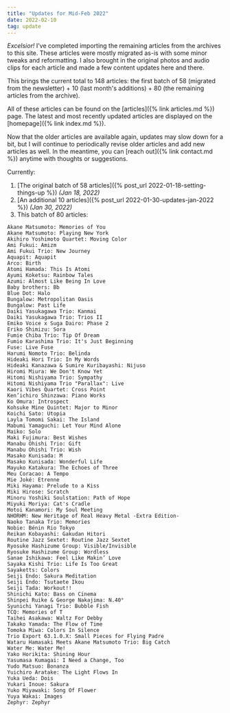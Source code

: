 ```yaml
---
title: "Updates for Mid-Feb 2022"
date: 2022-02-10
tag: update
---
```


*Excelsior!* I've completed importing the remaining articles from the archives to this site. These articles were mostly migrated as-is with some minor tweaks and reformatting. I also brought in the original photos and audio clips for each article and made a few content updates here and there.

This brings the current total to 148 articles: the first batch of 58 (migrated from the newsletter) + 10 (last month's additions) + 80 (the remaining articles from the archive). 

All of these articles can be found on the [articles]({% link articles.md %}) page. The latest and most recently updated articles are displayed on the [homepage]({% link index.md %}).

Now that the older articles are available again, updates may slow down for a bit, but I will continue to periodically revise older articles and add new articles as well. In the meantime, you can [reach out]({% link contact.md %}) anytime with thoughts or suggestions.


Currently: 

1. [The original batch of 58 articles]({% post_url 2022-01-18-setting-things-up %}) *(Jan 18, 2022)*
2. [An additional 10 articles]({% post_url 2022-01-30-updates-jan-2022 %}) *(Jan 30, 2022)*
3. This batch of 80 articles:


```
Akane Matsumoto: Memories of You
Akane Matsumoto: Playing New York
Akihiro Yoshimoto Quartet: Moving Color
Ami Fukui: Amizm
Ami Fukui Trio: New Journey
Aquapit: Aquapit
Arco: Birth
Atomi Hamada: This Is Atomi
Ayumi Koketsu: Rainbow Tales
Azumi: Almost Like Being In Love
Baby brothers: Bb
Blue Dot: Halo
Bungalow: Metropolitan Oasis
Bungalow: Past Life
Daiki Yasukagawa Trio: Kanmai
Daiki Yasukagawa Trio: Trios II
Emiko Voice x Suga Dairo: Phase 2
Eriko Shimizu: Sora
Fumie Chiba Trio: Tip Of Dream
Fumio Karashima Trio: It's Just Beginning
Fuse: Live Fuse
Harumi Nomoto Trio: Belinda
Hideaki Hori Trio: In My Words
Hideaki Kanazawa & Sumire Kuribayashi: Nijuso
Hiromi Miura: We Don't Know Yet
Hitomi Nishiyama Trio: Sympathy
Hitomi Nishiyama Trio "Parallax": Live
Kaori Vibes Quartet: Cross Point
Ken’ichiro Shinzawa: Piano Works
Ko Omura: Introspect
Kohsuke Mine Quintet: Major to Minor
Koichi Sato: Utopia
Layla Tomomi Sakai: The Island
Mabumi Yamaguchi: Let Your Mind Alone
Maiko: Solo
Maki Fujimura: Best Wishes
Manabu Ohishi Trio: Gift
Manabu Ohishi Trio: Wish
Masako Kunisada: M
Masako Kunisada: Wonderful Life
Mayuko Katakura: The Echoes of Three
Meu Coracao: A Tempo
Mie Joké: Etrenne
Miki Hayama: Prelude to a Kiss
Miki Hirose: Scratch
Minoru Yoshiki Soulstation: Path of Hope
Miyuki Moriya: Cat's Cradle
Motoi Kanamori: My Soul Meeting
NHORHM: New Heritage of Real Heavy Metal -Extra Edition-
Naoko Tanaka Trio: Memories
Nobie: Bénin Rio Tokyo
Reikan Kobayashi: Gakudan Hitori
Routine Jazz Sextet: Routine Jazz Sextet
Ryosuke Hashizume Group: Visible/Invisible
Ryosuke Hashizume Group: Wordless
Sanae Ishikawa: Feel Like Makin’ Love
Sayaka Kishi Trio: Life Is Too Great
Sayaketts: Colors
Seiji Endo: Sakura Meditation
Seiji Endo: Tsutaete Ikou
Seiji Tada: Workout!!
Shinichi Kato: Bass on Cinema
Shinpei Ruike & George Nakajima: N.40°
Syunichi Yanagi Trio: Bubble Fish
TCQ: Memories of T
Taihei Asakawa: Waltz For Debby
Takako Yamada: The Flow of Time
Tomoka Miwa: Colors In Silence
Trio Export 63.1.0.X: Small Pieces for Flying Padre
Wataru Hamasaki Meets Akane Matsumoto Trio: Big Catch
Water Me: Water Me!
Yako Horikita: Shining Hour
Yasumasa Kumagai: I Need a Change, Too
Yudo Matsuo: Bonanza
Yuichiro Aratake: The Light Flows In
Yuka Ueda: Dois
Yukari Inoue: Sakura
Yuko Miyawaki: Song Of Flower
Yuya Wakai: Images
Zephyr: Zephyr
```

